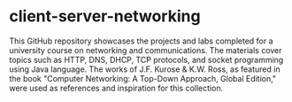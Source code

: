 # client-server-networking
This GitHub repository showcases the projects and labs completed for a university course on networking and communications. 
The materials cover topics such as HTTP, DNS, DHCP, TCP protocols, and socket programming using Java language. 
The works of J.F. Kurose & K.W. Ross, as featured in the book "Computer Networking: A Top-Down Approach, Global Edition," 
were used as references and inspiration for this collection.
